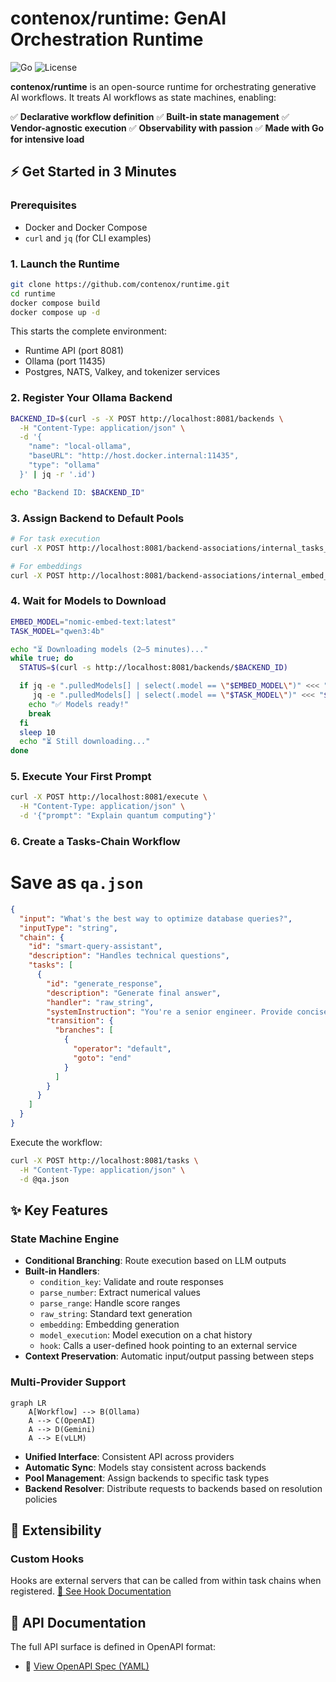 # contenox/runtime: GenAI Orchestration Runtime

![Go](https://img.shields.io/badge/Go-1.24+-00ADD8?logo=go)
![License](https://img.shields.io/badge/License-Apache%202.0-blue.svg)

**contenox/runtime** is an open-source runtime for orchestrating generative AI workflows. It treats AI workflows as state machines, enabling:

✅ **Declarative workflow definition**
✅ **Built-in state management**
✅ **Vendor-agnostic execution**
✅ **Observability with passion**
✅ **Made with Go for intensive load**

## ⚡ Get Started in 3 Minutes

### Prerequisites
- Docker and Docker Compose
- `curl` and `jq` (for CLI examples)

### 1. Launch the Runtime
```bash
git clone https://github.com/contenox/runtime.git
cd runtime
docker compose build
docker compose up -d
```

This starts the complete environment:
- Runtime API (port 8081)
- Ollama (port 11435)
- Postgres, NATS, Valkey, and tokenizer services

### 2. Register Your Ollama Backend
```bash
BACKEND_ID=$(curl -s -X POST http://localhost:8081/backends \
  -H "Content-Type: application/json" \
  -d '{
    "name": "local-ollama",
    "baseURL": "http://host.docker.internal:11435",
    "type": "ollama"
  }' | jq -r '.id')

echo "Backend ID: $BACKEND_ID"
```

### 3. Assign Backend to Default Pools
```bash
# For task execution
curl -X POST http://localhost:8081/backend-associations/internal_tasks_pool/backends/$BACKEND_ID

# For embeddings
curl -X POST http://localhost:8081/backend-associations/internal_embed_pool/backends/$BACKEND_ID
```

### 4. Wait for Models to Download
```bash
EMBED_MODEL="nomic-embed-text:latest"
TASK_MODEL="qwen3:4b"

echo "⏳ Downloading models (2–5 minutes)..."
while true; do
  STATUS=$(curl -s http://localhost:8081/backends/$BACKEND_ID)

  if jq -e ".pulledModels[] | select(.model == \"$EMBED_MODEL\")" <<< "$STATUS" >/dev/null && \
     jq -e ".pulledModels[] | select(.model == \"$TASK_MODEL\")" <<< "$STATUS" >/dev/null; then
    echo "✅ Models ready!"
    break
  fi
  sleep 10
  echo "⏳ Still downloading..."
done
```

### 5. Execute Your First Prompt
```bash
curl -X POST http://localhost:8081/execute \
  -H "Content-Type: application/json" \
  -d '{"prompt": "Explain quantum computing"}'
```

### 6. Create a Tasks-Chain Workflow
# Save as `qa.json`
```json
{
  "input": "What's the best way to optimize database queries?",
  "inputType": "string",
  "chain": {
    "id": "smart-query-assistant",
    "description": "Handles technical questions",
    "tasks": [
      {
        "id": "generate_response",
        "description": "Generate final answer",
        "handler": "raw_string",
        "systemInstruction": "You're a senior engineer. Provide concise, professional answers to technical questions.",
        "transition": {
          "branches": [
            {
              "operator": "default",
              "goto": "end"
            }
          ]
        }
      }
    ]
  }
}
```

Execute the workflow:
```bash
curl -X POST http://localhost:8081/tasks \
  -H "Content-Type: application/json" \
  -d @qa.json
```

## ✨ Key Features

### State Machine Engine
- **Conditional Branching**: Route execution based on LLM outputs
- **Built-in Handlers**:
  - `condition_key`: Validate and route responses
  - `parse_number`: Extract numerical values
  - `parse_range`: Handle score ranges
  - `raw_string`: Standard text generation
  - `embedding`: Embedding generation
  - `model_execution`: Model execution on a chat history
  - `hook`: Calls a user-defined hook pointing to an external service
- **Context Preservation**: Automatic input/output passing between steps

### Multi-Provider Support
```mermaid
graph LR
    A[Workflow] --> B(Ollama)
    A --> C(OpenAI)
    A --> D(Gemini)
    A --> E(vLLM)
```

- **Unified Interface**: Consistent API across providers
- **Automatic Sync**: Models stay consistent across backends
- **Pool Management**: Assign backends to specific task types
- **Backend Resolver**: Distribute requests to backends based on resolution policies

## 🧩 Extensibility

### Custom Hooks
Hooks are external servers that can be called from within task chains when registered.
[🔗 See Hook Documentation](./docs/hooks.md)

## 📘 API Documentation

The full API surface is defined in OpenAPI format:

- 🔗 [View OpenAPI Spec (YAML)](./docs/openapi.yaml)

```
